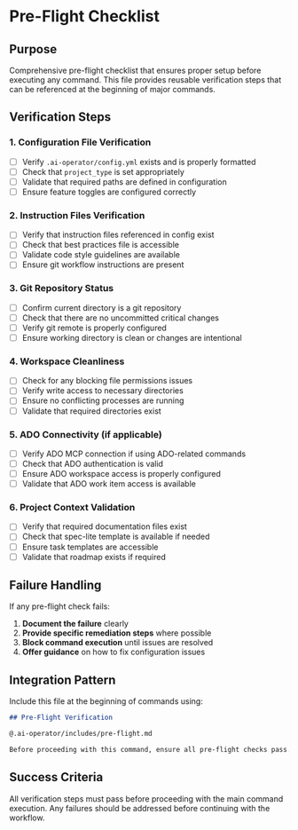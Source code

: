 # Pre-Flight Checklist

## Purpose

Comprehensive pre-flight checklist that ensures proper setup before executing any command. This file provides reusable verification steps that can be referenced at the beginning of major commands.

## Verification Steps

### 1. Configuration File Verification

- [ ] Verify `.ai-operator/config.yml` exists and is properly formatted
- [ ] Check that `project_type` is set appropriately
- [ ] Validate that required paths are defined in configuration
- [ ] Ensure feature toggles are configured correctly

### 2. Instruction Files Verification

- [ ] Verify that instruction files referenced in config exist
- [ ] Check that best practices file is accessible
- [ ] Validate code style guidelines are available
- [ ] Ensure git workflow instructions are present

### 3. Git Repository Status

- [ ] Confirm current directory is a git repository
- [ ] Check that there are no uncommitted critical changes
- [ ] Verify git remote is properly configured
- [ ] Ensure working directory is clean or changes are intentional

### 4. Workspace Cleanliness

- [ ] Check for any blocking file permissions issues
- [ ] Verify write access to necessary directories
- [ ] Ensure no conflicting processes are running
- [ ] Validate that required directories exist

### 5. ADO Connectivity (if applicable)

- [ ] Verify ADO MCP connection if using ADO-related commands
- [ ] Check that ADO authentication is valid
- [ ] Ensure ADO workspace access is properly configured
- [ ] Validate that ADO work item access is available

### 6. Project Context Validation

- [ ] Verify that required documentation files exist
- [ ] Check that spec-lite template is available if needed
- [ ] Ensure task templates are accessible
- [ ] Validate that roadmap exists if required

## Failure Handling

If any pre-flight check fails:

1. **Document the failure** clearly
2. **Provide specific remediation steps** where possible
3. **Block command execution** until issues are resolved
4. **Offer guidance** on how to fix configuration issues

## Integration Pattern

Include this file at the beginning of commands using:

```markdown
## Pre-Flight Verification

@.ai-operator/includes/pre-flight.md

Before proceeding with this command, ensure all pre-flight checks pass.
```

## Success Criteria

All verification steps must pass before proceeding with the main command execution. Any failures should be addressed before continuing with the workflow.